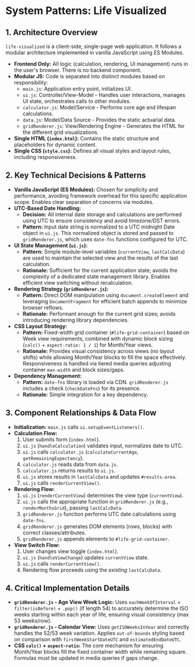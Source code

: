 # System Patterns: Life Visualized

## 1. Architecture Overview

`life-visualized` is a client-side, single-page web application. It follows a modular architecture implemented in vanilla JavaScript using ES Modules.

*   **Frontend Only:** All logic (calculation, rendering, UI management) runs in the user's browser. There is no backend component.
*   **Modular JS:** Code is separated into distinct modules based on responsibility:
    *   `main.js`: Application entry point, initializes UI.
    *   `ui.js`: Controller/View-Model - Handles user interactions, manages UI state, orchestrates calls to other modules.
    *   `calculator.js`: Model/Service - Performs core age and lifespan calculations.
    *   `data.js`: Model/Data Source - Provides the static actuarial data.
    *   `gridRenderer.js`: View/Rendering Engine - Generates the HTML for the different grid visualizations.
*   **Single HTML (`index.html`):** Contains the static structure and placeholders for dynamic content.
*   **Single CSS (`style.css`):** Defines all visual styles and layout rules, including responsiveness.

## 2. Key Technical Decisions & Patterns

*   **Vanilla JavaScript (ES Modules):** Chosen for simplicity and performance, avoiding framework overhead for this specific application scope. Enables clear separation of concerns via modules.
*   **UTC-Based Date Handling:**
    *   **Decision:** All internal date storage and calculations are performed using UTC to ensure consistency and avoid timezone/DST errors.
    *   **Pattern:** Input date string is normalized to a UTC midnight Date object in `ui.js`. This normalized object is stored and passed to `gridRenderer.js`, which uses `date-fns` functions configured for UTC.
*   **UI State Management (`ui.js`):**
    *   **Pattern:** Simple module-level variables (`currentView`, `lastCalcData`) are used to maintain the selected view and the results of the last calculation.
    *   **Rationale:** Sufficient for the current application state; avoids the complexity of a dedicated state management library. Enables efficient view switching without recalculation.
*   **Rendering Strategy (`gridRenderer.js`):**
    *   **Pattern:** Direct DOM manipulation using `document.createElement` and leveraging `DocumentFragment` for efficient batch appends to minimize browser reflows.
    *   **Rationale:** Performant enough for the current grid sizes; avoids introducing rendering library dependencies.
*   **CSS Layout Strategy:**
    *   **Pattern:** Fixed-width grid container (`#life-grid-container`) based on Week view requirements, combined with dynamic block sizing (`calc()` + `aspect-ratio: 1 / 1`) for Month/Year views.
    *   **Rationale:** Provides visual consistency across views (no layout shifts) while allowing Month/Year blocks to fill the space effectively. Responsiveness is handled via tiered media queries adjusting container `max-width` and block sizes/gaps.
*   **Dependency Management:**
    *   **Pattern:** `date-fns` library is loaded via CDN. `gridRenderer.js` includes a check (`checkDateFns`) for its presence.
    *   **Rationale:** Simple integration for a key dependency.

## 3. Component Relationships & Data Flow

*   **Initialization:** `main.js` calls `ui.setupEventListeners()`.
*   **Calculation Flow:**
    1.  User submits form (`index.html`).
    2.  `ui.js` (`handleCalculation`) validates input, normalizes date to UTC.
    3.  `ui.js` calls `calculator.js` (`calculateCurrentAge`, `getRemainingExpectancy`).
    4.  `calculator.js` reads data from `data.js`.
    5.  `calculator.js` returns results to `ui.js`.
    6.  `ui.js` stores results in `lastCalcData` and updates `#results-area`.
    7.  `ui.js` calls `renderCurrentView()`.
*   **Rendering Flow:**
    1.  `ui.js` (`renderCurrentView`) determines the view type (`currentView`).
    2.  `ui.js` calls the appropriate function in `gridRenderer.js` (e.g., `renderMonthsGrid`), passing `lastCalcData`.
    3.  `gridRenderer.js` function performs UTC date calculations using `date-fns`.
    4.  `gridRenderer.js` generates DOM elements (rows, blocks) with correct classes/attributes.
    5.  `gridRenderer.js` appends elements to `#life-grid-container`.
*   **View Switch Flow:**
    1.  User changes view toggle (`index.html`).
    2.  `ui.js` (`handleViewChange`) updates `currentView` state.
    3.  `ui.js` calls `renderCurrentView()`.
    4.  Rendering flow proceeds using the *existing* `lastCalcData`.

## 4. Critical Implementation Details

*   **`gridRenderer.js` - Age View Week Logic:** Uses `eachWeekOfInterval` + `filter(isBefore)` + `.pop()` (if length 54) to accurately determine the ISO weeks starting within each year of life, ensuring visual consistency (max 53 weeks/row).
*   **`gridRenderer.js` - Calendar View:** Uses `getISOWeeksInYear` and correctly handles the 52/53 week variation. Applies `out-of-bounds` styling based on comparison with `firstWeekStartDateUTC` and `estimatedEndDateUTC`.
*   **CSS `calc()` + `aspect-ratio`:** The core mechanism for ensuring Month/Year blocks fill the fixed container width while remaining square. Formulas must be updated in media queries if gaps change.
